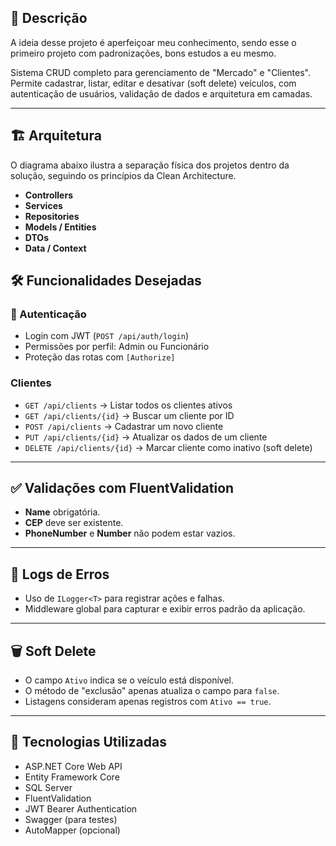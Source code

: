 ## 📌 Descrição
A ideia desse projeto é aperfeiçoar meu conhecimento, sendo esse o primeiro projeto com padronizações, bons estudos a eu mesmo.

Sistema CRUD completo para gerenciamento de "Mercado" e "Clientes". Permite cadastrar, listar, editar e desativar (soft delete) veículos, com autenticação de usuários, validação de dados e arquitetura em camadas.

---

## 🏗️ Arquitetura

O diagrama abaixo ilustra a separação física dos projetos dentro da solução, seguindo os princípios da Clean Architecture.


- **Controllers** 
- **Services** 
- **Repositories** 
- **Models / Entities** 
- **DTOs** 
- **Data / Context** 

## 🛠 Funcionalidades Desejadas

### 🔐 Autenticação
- Login com JWT (`POST /api/auth/login`)
- Permissões por perfil: Admin ou Funcionário
- Proteção das rotas com `[Authorize]`

### Clientes
- `GET /api/clients` → Listar todos os clientes ativos
- `GET /api/clients/{id}` → Buscar um cliente por ID
- `POST /api/clients` → Cadastrar um novo cliente
- `PUT /api/clients/{id}` → Atualizar os dados de um cliente
- `DELETE /api/clients/{id}` → Marcar cliente como inativo (soft delete)

---

## ✅ Validações com FluentValidation

- **Name** obrigatória.
- **CEP** deve ser existente.
- **PhoneNumber** e **Number** não podem estar vazios.

---

## 📝 Logs de Erros

- Uso de `ILogger<T>` para registrar ações e falhas.
- Middleware global para capturar e exibir erros padrão da aplicação.

---

## 🗑️ Soft Delete

- O campo `Ativo` indica se o veículo está disponível.
- O método de "exclusão" apenas atualiza o campo para `false`.
- Listagens consideram apenas registros com `Ativo == true`.

---

## 🧪 Tecnologias Utilizadas

- ASP.NET Core Web API
- Entity Framework Core
- SQL Server
- FluentValidation
- JWT Bearer Authentication
- Swagger (para testes)
- AutoMapper (opcional)

